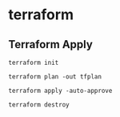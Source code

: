 # terraform

## Terraform Apply

```SH
terraform init
```

```SH
terraform plan -out tfplan
```

```SH
terraform apply -auto-approve
```

```SH
terraform destroy
```
